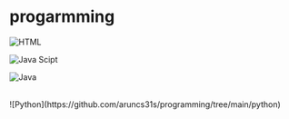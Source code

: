 # progarmming

![HTML](https://github.com/aruncs31s/programming/tree/main/html)

![Java Scipt](https://github.com/aruncs31s/programming/tree/main/js)

![Java](https://github.com/aruncs31s/programming/tree/main/java/testProgram)

</br>
![Python](https://github.com/aruncs31s/programming/tree/main/python)
